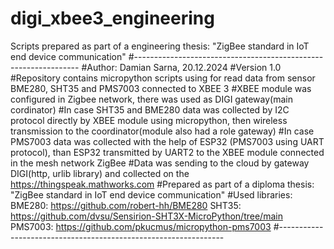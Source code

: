 # digi_xbee3_engineering
Scripts prepared as part of a engineering thesis: "ZigBee standard in IoT end device communication"
#----------------------------------------------------------------
#Author: Damian Sarna, 20.12.2024
#Version 1.0
#Repository contains micropython scripts using for read data from sensor BME280, SHT35 and PMS7003 connected to XBEE 3
#XBEE module was configured in Zigbee network, there was used as DIGI gateway(main cordinator)
#In case SHT35 and BME280 data was collected by I2C protocol directly by XBEE module using micropython, then wireless transmission to the coordinator(module also had a role gateway)
#In case PMS7003 data was collected with the help of ESP32 (PMS7003 using UART protocol), than ESP32 transmitted by UART2 to the XBEE module connected in the mesh network ZigBee
#Data was sending to the cloud by gateway DIGI(http, urlib library) and collected on the https://thingspeak.mathworks.com
#Prepared as part of a diploma thesis: "ZigBee standard in IoT end device communication"
#Used libraries:
BME280:  https://github.com/robert-hh/BME280
SHT35:   https://github.com/dvsu/Sensirion-SHT3X-MicroPython/tree/main
PMS7003: https://github.com/pkucmus/micropython-pms7003
#----------------------------------------------------------------